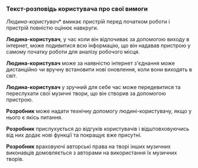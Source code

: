 ### Текст-розповідь користувача про свої вимоги
*Людина-користувач** вмикає пристрій перед початком роботи і пристрій повністю оцінює навкруги.

**Людина-користувач**, у час коли він відпочиває за допомогою виходу в інтернет, може подивитися всю інформацію, що він надавав пристрою у самому початку роботи для аналізу робочого місця.

**Людина-користувач** може за наявністю інтернет з'єднання може дистанційно чи вручну встановити нові оновлення, коли вони виходять в світ.

**Людина-користувач** у зручний для себе час може передевитися та переслухати свої музичні твори, що він створив за допомогою пристрою.

**Розробник** може надати технічну допомогу людині-користувачу, якщо у нього є якісь питання.

**Розробник** прислухується до відгуків користувачів і відштовховуючись від них додає нові функції та покращує вже присутні.

**Розробник** враховуючі авторські права на творі інших музичних виконавців домовляється з авторами на використання їх музичних творів.
